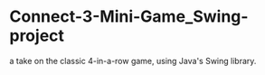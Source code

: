 # Connect-3-Mini-Game_Swing-project
a take on the classic 4-in-a-row game, using Java's Swing library.
